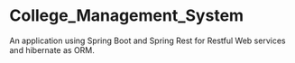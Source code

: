 # College_Management_System
An application using Spring Boot and Spring Rest for Restful Web services and hibernate as ORM.
